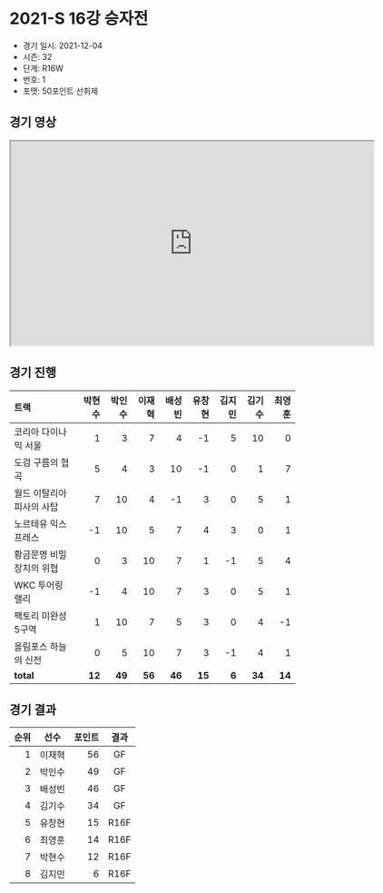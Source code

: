 # 2021-S 16강 승자전

- 경기 일시: 2021-12-04
- 시즌: 32
- 단계: R16W
- 번호: 1
- 포맷: 50포인트 선취제





## 경기 영상
<iframe width="640" height="360"
src="https://www.youtube.com/embed/mRTFTBrjj9s">
</iframe>

## 경기 진행

| 트랙 | 박현수 | 박인수 | 이재혁 | 배성빈 | 유창현 | 김지민 | 김기수 | 최영훈 |
|:---|---:|---:|---:|---:|---:|---:|---:|---:|
| 코리아 다이나믹 서울 | 1 | 3 | 7 | 4 | -1 | 5 | 10 | 0 |
| 도검 구름의 협곡 | 5 | 4 | 3 | 10 | -1 | 0 | 1 | 7 |
| 월드 이탈리아 피사의 사탑 | 7 | 10 | 4 | -1 | 3 | 0 | 5 | 1 |
| 노르테유 익스프레스 | -1 | 10 | 5 | 7 | 4 | 3 | 0 | 1 |
| 황금문명 비밀장치의 위협 | 0 | 3 | 10 | 7 | 1 | -1 | 5 | 4 |
| WKC 투어링 랠리 | -1 | 4 | 10 | 7 | 3 | 0 | 5 | 1 |
| 팩토리 미완성 5구역 | 1 | 10 | 7 | 5 | 3 | 0 | 4 | -1 |
| 올림포스 하늘의 신전 | 0 | 5 | 10 | 7 | 3 | -1 | 4 | 1 |
| __total__ | __12__ | __49__ | __56__ | __46__ | __15__ | __6__ | __34__ | __14__ |




## 경기 결과

| 순위 | 선수 | 포인트 | 결과 |
|---:|:---:|---:|:---:|
| 1 | 이재혁 | 56 | GF |
| 2 | 박인수 | 49 | GF |
| 3 | 배성빈 | 46 | GF |
| 4 | 김기수 | 34 | GF |
| 5 | 유창현 | 15 | R16F |
| 6 | 최영훈 | 14 | R16F |
| 7 | 박현수 | 12 | R16F |
| 8 | 김지민 | 6 | R16F |

